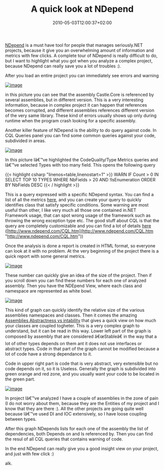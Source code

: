 ﻿---
title: "A quick look at NDepend"
description: ""
date: 2010-05-03T12:00:37+02:00
draft: false
tags: [NDepend]
categories: [Tools and library]
---
[NDepend](http://www.ndepend.com/) is a must have tool for people that manages seriously.NET projects, because it give you an overwhelming amount of information and metrics with few clicks. A complete tour of NDepend is really difficult to do, but I want to highlight what you got when you analyze a complex project, because NDepend can really save you a lot of troubles :).

After you load an entire project you can immediately see errors and warning

[![image](https://www.codewrecks.com/blog/wp-content/uploads/2010/05/image_thumb.png "image")](https://www.codewrecks.com/blog/wp-content/uploads/2010/05/image.png)

in this picture you can see that the assembly Castle.Core is referenced by several assemblies, but in different version. This is a very interesting information, because in complex project it can happen that references becomes corrupted, and different assemblies references different version of the very same library. These kind of errors usually shows up only during runtime when the program crash looking for a specific assembly.

Another killer feature of NDepend is the ability to do query against code. In CQL Queries panel you can find some common queries against your code, subdivided in areas.

[![image](https://www.codewrecks.com/blog/wp-content/uploads/2010/05/image_thumb1.png "image")](https://www.codewrecks.com/blog/wp-content/uploads/2010/05/image1.png)

In this picture Iâ€™ve highlighted the CodeQuality/Type Metrics queries and Iâ€™ve selected Types with too many field. This opens the following query

{{< highlight csharp "linenos=table,linenostart=1" >}}
WARN IF Count > 0 IN SELECT TOP 10 TYPES
WHERE NbFields > 20
AND !IsEnumeration
ORDER BY NbFields DESC
{{< / highlight >}}

This is a query expressed with a specific NDepend syntax. You can find a list of all the metrics [here](http://www.ndepend.com/Metrics.aspx), and you can create your query to quickly identifies class that satisfy specific conditions. Some warning are most useful than other, I like very much all those one contained in.NET Framework usage, that can spot wrong usage of the framework such as throwing the wrong exception type etc. The good stuff about CQL is that the query are completely customizable and you can find a lot of details [here](http://www.ndepend.com/CQL.htm) ([http://www.ndepend.com/CQL.htm](http://www.ndepend.com/CQL.htm "http://www.ndepend.com/CQL.htm"))

Once the analysis is done a report is created in HTML format, so everyone can look at it with no problem. At the very beginning of the project there is a quick report with some general metrics.

[![image](https://www.codewrecks.com/blog/wp-content/uploads/2010/05/image_thumb2.png "image")](https://www.codewrecks.com/blog/wp-content/uploads/2010/05/image2.png)

These number can quickly give an idea of the size of the project. Then if you scroll down you can find these numbers for each one of analyzed assembly. Then you have the NDEpend View, where each class and namespace are represented as white bowl.

[![image](https://www.codewrecks.com/blog/wp-content/uploads/2010/05/image_thumb3.png "image")](https://www.codewrecks.com/blog/wp-content/uploads/2010/05/image3.png)

This kind of graph can quickly identify the relative size of the various assemblies namespaces and classes. Then it comes the amazing [Assemblies Abstractness vs intability](http://www.hanselman.com/blog/ExitingTheZoneOfPainStaticAnalysisWithNDepend.aspx) that gives a quick view on how much your classes are coupled togheter. This is a very complex graph to understand, but it can be read in this way. Lower left part of the graph is composed by assembly that are considered â€œStableâ€ in the way that a lot of other types depends on them ant it does not use interfaces or abstract types. Code in that part of the graph cannot be modified because a lot of code have a strong dependance to it.

Code in upper right part is code that is very abstract, very extensible but no code depends on it, so it is Useless. Generally the graph is subdivided into green orange and red zone, and you usually want your code to be located in the green part.

[![image](https://www.codewrecks.com/blog/wp-content/uploads/2010/05/image_thumb4.png "image")](https://www.codewrecks.com/blog/wp-content/uploads/2010/05/image4.png)

In project Iâ€™ve analyzed I have a couple of assemblies in the zone of pain (I do not worry about them, because they are the Entities of my project and I know that they are there :). All the other projects are going quite well because Iâ€™ve used DI and IOC extensively, so I have loose coupling between types.

After this graph NDepends lists for each one of the assembly the list of dependencies, both Depends on and Is referenced by. Then you can find the resul of all CQL queries that contains warning of code.

In the end NDepend can really give you a good insight view on your project, and just with few click :)

alk.
